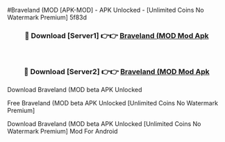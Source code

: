 #Braveland (MOD [APK-MOD] - APK Unlocked - [Unlimited Coins No Watermark Premium] 5f83d



<div align="center">

<h3>🔴 Download [Server1] 👉👉 <a href="https://momento.my/?title=Braveland_(MOD">Braveland (MOD Mod Apk</a></h3><br>

<h3>🔴 Download [Server2] 👉👉 <a href="https://momento.my/?title=Braveland_(MOD">Braveland (MOD Mod Apk</a></h3>
</div>



Download Braveland (MOD beta APK Unlocked

Free Braveland (MOD beta APK Unlocked [Unlimited Coins No Watermark Premium]

Download Braveland (MOD beta APK Unlocked [Unlimited Coins No Watermark Premium] Mod For Android
